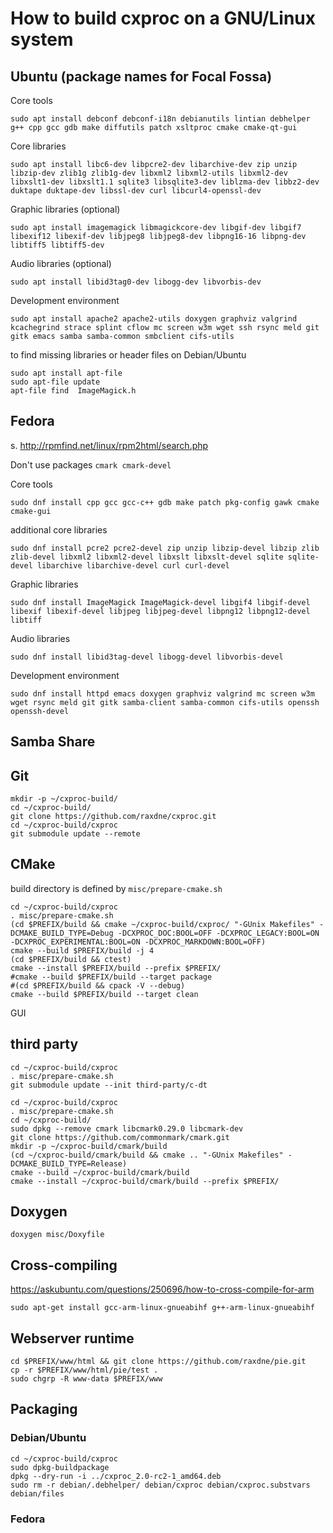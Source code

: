 
# How to build cxproc on a GNU/Linux system

## Ubuntu (package names for Focal Fossa)

Core tools

    sudo apt install debconf debconf-i18n debianutils lintian debhelper g++ cpp gcc gdb make diffutils patch xsltproc cmake cmake-qt-gui

Core libraries

    sudo apt install libc6-dev libpcre2-dev libarchive-dev zip unzip libzip-dev zlib1g zlib1g-dev libxml2 libxml2-utils libxml2-dev libxslt1-dev libxslt1.1 sqlite3 libsqlite3-dev liblzma-dev libbz2-dev duktape duktape-dev libssl-dev curl libcurl4-openssl-dev

Graphic libraries (optional)

    sudo apt install imagemagick libmagickcore-dev libgif-dev libgif7 libexif12 libexif-dev libjpeg8 libjpeg8-dev libpng16-16 libpng-dev libtiff5 libtiff5-dev

Audio libraries (optional)

    sudo apt install libid3tag0-dev libogg-dev libvorbis-dev

Development environment

    sudo apt install apache2 apache2-utils doxygen graphviz valgrind kcachegrind strace splint cflow mc screen w3m wget ssh rsync meld git gitk emacs samba samba-common smbclient cifs-utils

to find missing libraries or header files on Debian/Ubuntu

	sudo apt install apt-file
	sudo apt-file update
	apt-file find  ImageMagick.h

## Fedora

s. <http://rpmfind.net/linux/rpm2html/search.php>

Don't use packages `cmark cmark-devel`

Core tools

    sudo dnf install cpp gcc gcc-c++ gdb make patch pkg-config gawk cmake cmake-gui

additional core libraries

    sudo dnf install pcre2 pcre2-devel zip unzip libzip-devel libzip zlib zlib-devel libxml2 libxml2-devel libxslt libxslt-devel sqlite sqlite-devel libarchive libarchive-devel curl curl-devel

Graphic libraries

    sudo dnf install ImageMagick ImageMagick-devel libgif4 libgif-devel libexif libexif-devel libjpeg libjpeg-devel libpng12 libpng12-devel libtiff

Audio libraries

    sudo dnf install libid3tag-devel libogg-devel libvorbis-devel

Development environment

    sudo dnf install httpd emacs doxygen graphviz valgrind mc screen w3m wget rsync meld git gitk samba-client samba-common cifs-utils openssh openssh-devel

## Samba Share

	

## Git

	mkdir -p ~/cxproc-build/
	cd ~/cxproc-build/
    git clone https://github.com/raxdne/cxproc.git
	cd ~/cxproc-build/cxproc
    git submodule update --remote

## CMake

build directory is defined by `misc/prepare-cmake.sh`

	cd ~/cxproc-build/cxproc
	. misc/prepare-cmake.sh
	(cd $PREFIX/build && cmake ~/cxproc-build/cxproc/ "-GUnix Makefiles" -DCMAKE_BUILD_TYPE=Debug -DCXPROC_DOC:BOOL=OFF -DCXPROC_LEGACY:BOOL=ON -DCXPROC_EXPERIMENTAL:BOOL=ON -DCXPROC_MARKDOWN:BOOL=OFF)
	cmake --build $PREFIX/build -j 4
	(cd $PREFIX/build && ctest)
	cmake --install $PREFIX/build --prefix $PREFIX/
	#cmake --build $PREFIX/build --target package
	#(cd $PREFIX/build && cpack -V --debug)
	cmake --build $PREFIX/build --target clean

GUI

## third party

	cd ~/cxproc-build/cxproc
	. misc/prepare-cmake.sh
	git submodule update --init third-party/c-dt

	cd ~/cxproc-build/cxproc
	. misc/prepare-cmake.sh
	cd ~/cxproc-build/
	sudo dpkg --remove cmark libcmark0.29.0 libcmark-dev
	git clone https://github.com/commonmark/cmark.git
	mkdir -p ~/cxproc-build/cmark/build
	(cd ~/cxproc-build/cmark/build && cmake .. "-GUnix Makefiles" -DCMAKE_BUILD_TYPE=Release)
	cmake --build ~/cxproc-build/cmark/build
	cmake --install ~/cxproc-build/cmark/build --prefix $PREFIX/

## Doxygen

    doxygen misc/Doxyfile

## Cross-compiling

https://askubuntu.com/questions/250696/how-to-cross-compile-for-arm

	sudo apt-get install gcc-arm-linux-gnueabihf g++-arm-linux-gnueabihf
	
## Webserver runtime

	cd $PREFIX/www/html && git clone https://github.com/raxdne/pie.git
	cp -r $PREFIX/www/html/pie/test .
	sudo chgrp -R www-data $PREFIX/www
	
## Packaging

### Debian/Ubuntu

	cd ~/cxproc-build/cxproc
	sudo dpkg-buildpackage
	dpkg --dry-run -i ../cxproc_2.0-rc2-1_amd64.deb
	sudo rm -r debian/.debhelper/ debian/cxproc debian/cxproc.substvars debian/files

### Fedora

